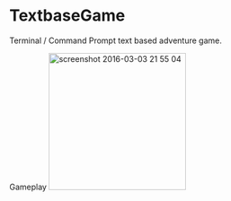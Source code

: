 # TextbaseGame
Terminal / Command Prompt text based adventure game.


Gameplay
<img width="244" alt="screenshot 2016-03-03 21 55 04" src="https://cloud.githubusercontent.com/assets/10735526/13517638/e37e4096-e18a-11e5-9354-c18145fb4e3d.png">
